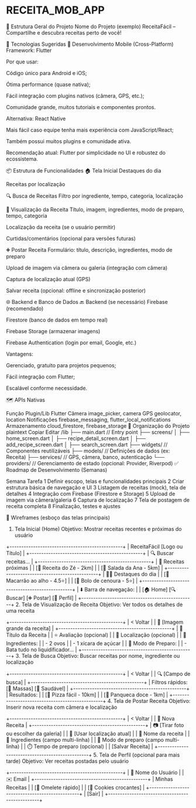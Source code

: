 # RECEITA_MOB_APP
🧱 Estrutura Geral do Projeto
Nome do Projeto (exemplo)
ReceitaFácil – Compartilhe e descubra receitas perto de você!

🔧 Tecnologias Sugeridas
📱 Desenvolvimento Mobile (Cross-Platform)
Framework: Flutter

Por que usar:

Código único para Android e iOS;

Ótima performance (quase nativa);

Fácil integração com plugins nativos (câmera, GPS, etc.);

Comunidade grande, muitos tutoriais e componentes prontos.

Alternativa: React Native

Mais fácil caso equipe tenha mais experiência com JavaScript/React;

Também possui muitos plugins e comunidade ativa.

Recomendação atual: Flutter por simplicidade no UI e robustez do ecossistema.

📦 Estrutura de Funcionalidades
🏠 Tela Inicial
Destaques do dia

Receitas por localização

🔍 Busca de Receitas
Filtro por ingrediente, tempo, categoria, localização

📖 Visualização da Receita
Título, imagem, ingredientes, modo de preparo, tempo, categoria

Localização da receita (se o usuário permitir)

Curtidas/comentários (opcional para versões futuras)

➕ Postar Receita
Formulário: título, descrição, ingredientes, modo de preparo

Upload de imagem via câmera ou galeria (integração com câmera)

Captura de localização atual (GPS)

Salvar receita (opcional: offline e sincronização posterior)

🌐 Backend e Banco de Dados
🔙 Backend (se necessário)
Firebase (recomendado)

Firestore (banco de dados em tempo real)

Firebase Storage (armazenar imagens)

Firebase Authentication (login por email, Google, etc.)

Vantagens:

Gerenciado, gratuito para projetos pequenos;

Fácil integração com Flutter;

Escalável conforme necessidade.

🗺️ APIs Nativas

Função	Plugin/Lib Flutter
Câmera	image_picker, camera
GPS	geolocator, location
Notificações	firebase_messaging, flutter_local_notifications
Armazenamento	cloud_firestore, firebase_storage
🧭 Organização do Projeto
plaintext
Copiar
Editar
/lib
├── main.dart                  // Entry point
├── screens/
│   ├── home_screen.dart
│   ├── recipe_detail_screen.dart
│   ├── add_recipe_screen.dart
│   ├── search_screen.dart
├── widgets/                   // Componentes reutilizáveis
├── models/                    // Definições de dados (ex: Receita)
├── services/                  // GPS, câmera, banco, autenticação
└── providers/                 // Gerenciamento de estado (opcional: Provider, Riverpod)
✅ Roadmap de Desenvolvimento (Semanas)

Semana	Tarefa
1	Definir escopo, telas e funcionalidades principais
2	Criar estrutura básica de navegação e UI
3	Listagem de receitas (mock), tela de detalhes
4	Integração com Firebase (Firestore e Storage)
5	Upload de imagem via câmera/galeria
6	Captura de localização
7	Tela de postagem de receita completa
8	Finalização, testes e ajustes



📱 Wireframes (esboço das telas principais)
1. Tela Inicial (Home)
Objetivo: Mostrar receitas recentes e próximas do usuário

+------------------------------------------------+
| ReceitaFácil [Logo ou Título]                 |
+------------------------------------------------+
| 🔍 Buscar receitas...                         |
+------------------------------------------------+
| 📍 Receitas próximas                          |
| [📸 Receita do Zé - 2km]                      |
| [🥗 Salada da Ana - 5km]                      |
+------------------------------------------------+
| 🧑‍🍳 Destaques do dia                         |
| [🍝 Macarrão ao alho - 4.5⭐️]                 |
| [🍰 Bolo de cenoura - 5⭐️]                    |
+------------------------------------------------+
| ⬇️ Barra de navegação:                        |
| [🏠 Home] [🔍 Buscar] [➕ Postar] [👤 Perfil]   |
+------------------------------------------------+
2. Tela de Visualização de Receita
Objetivo: Ver todos os detalhes de uma receita


+------------------------------------------------+
| < Voltar                                       |
| 📸 [Imagem grande da receita]                  |
+------------------------------------------------+
| 🍰 Título da Receita                           |
| ⭐️ Avaliação (opcional)                        |
| 🧭 Localização (opcional)                      |
| 🧂 Ingredientes:                               |
| - 2 ovos                                       |
| - 1 xícara de açúcar                           |
| 📜 Modo de Preparo:                            |
| - Bata tudo no liquidificador...               |
+------------------------------------------------+
3. Tela de Busca
Objetivo: Buscar receitas por nome, ingrediente ou localização


+------------------------------------------------+
| < Voltar                                       |
| 🔍 [Campo de busca]                            |
+------------------------------------------------+
| Filtros rápidos: [🍝 Massas] [🥗 Saudável]     |
+------------------------------------------------+
| Resultados:                                    |
| [🍕 Pizza fácil - 10km]                        |
| [🥞 Panqueca doce - 1km]                       |
+------------------------------------------------+
4. Tela de Postar Receita
Objetivo: Inserir nova receita com câmera e localização


+------------------------------------------------+
| < Voltar                                       |
| 📝 Nova Receita                                |
+------------------------------------------------+
| 📷 [Tirar foto ou escolher da galeria]         |
| 📌 [Usar localização atual]                    |
| 🧁 Nome da receita                             |
| 🧂 Ingredientes (campo multi-linha)            |
| 📜 Modo de preparo (campo multi-linha)         |
| ⏱️ Tempo de preparo (opcional)                |
| [Salvar Receita]                               |
+------------------------------------------------+
5. Tela de Perfil (opcional para mais tarde)
Objetivo: Ver receitas postadas pelo usuário


+------------------------------------------------+
| 👤 Nome do Usuário                             |
| ✉️ Email                                       |
+------------------------------------------------+
| Minhas Receitas                                |
| [🍳 Omelete rápido]                            |
| [🍪 Cookies crocantes]                         |
+------------------------------------------------+
| [Sair]                                         |
+------------------------------------------------+
